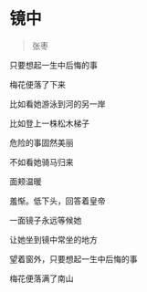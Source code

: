 # 镜中

> 张枣

只要想起一生中后悔的事

梅花便落了下来

比如看她游泳到河的另一岸

比如登上一株松木梯子

危险的事固然美丽

不如看她骑马归来

面颊温暖

羞惭。低下头，回答着皇帝

一面镜子永远等候她

让她坐到镜中常坐的地方

望着窗外，只要想起一生中后悔的事

梅花便落满了南山